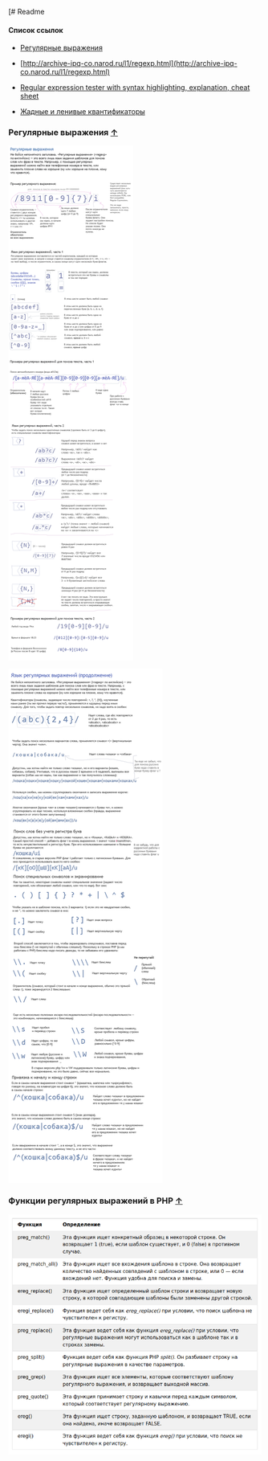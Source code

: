 [# Readme

#### Список ссылок

- [Регулярные выражения](https://ru.wikipedia.org/wiki/%D0%A0%D0%B5%D0%B3%D1%83%D0%BB%D1%8F%D1%80%D0%BD%D1%8B%D0%B5_%D0%B2%D1%8B%D1%80%D0%B0%D0%B6%D0%B5%D0%BD%D0%B8%D1%8F)
- [http://archive-ipq-co.narod.ru/l1/regexp.html](http://archive-ipq-co.narod.ru/l1/regexp.html)
- [Regular expression tester with syntax highlighting, explanation, cheat sheet](https://regex101.com/)


- [Жадные и ленивые квантификаторы](https://learn.javascript.ru/regexp-greedy-and-lazy)


### Регулярные выражения [&uarr;](#Other-tasks)

![](images/php-regexp-1.v3.png)

![](images/php-regexp-2.v4.png)

### Функции регулярных выражений в PHP [&uarr;](#Other-tasks)

![](images/2023-02-20_22-28-06.png)
